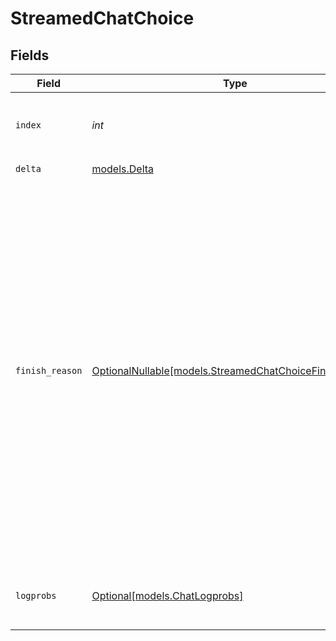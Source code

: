 # StreamedChatChoice


## Fields

| Field                                                                                                                                                                                                                                                                                                                   | Type                                                                                                                                                                                                                                                                                                                    | Required                                                                                                                                                                                                                                                                                                                | Description                                                                                                                                                                                                                                                                                                             | Example                                                                                                                                                                                                                                                                                                                 |
| ----------------------------------------------------------------------------------------------------------------------------------------------------------------------------------------------------------------------------------------------------------------------------------------------------------------------- | ----------------------------------------------------------------------------------------------------------------------------------------------------------------------------------------------------------------------------------------------------------------------------------------------------------------------- | ----------------------------------------------------------------------------------------------------------------------------------------------------------------------------------------------------------------------------------------------------------------------------------------------------------------------- | ----------------------------------------------------------------------------------------------------------------------------------------------------------------------------------------------------------------------------------------------------------------------------------------------------------------------- | ----------------------------------------------------------------------------------------------------------------------------------------------------------------------------------------------------------------------------------------------------------------------------------------------------------------------- |
| `index`                                                                                                                                                                                                                                                                                                                 | *int*                                                                                                                                                                                                                                                                                                                   | :heavy_check_mark:                                                                                                                                                                                                                                                                                                      | The index of the choice in the list of generated choices.                                                                                                                                                                                                                                                               | 0                                                                                                                                                                                                                                                                                                                       |
| `delta`                                                                                                                                                                                                                                                                                                                 | [models.Delta](../models/delta.md)                                                                                                                                                                                                                                                                                      | :heavy_check_mark:                                                                                                                                                                                                                                                                                                      | N/A                                                                                                                                                                                                                                                                                                                     |                                                                                                                                                                                                                                                                                                                         |
| `finish_reason`                                                                                                                                                                                                                                                                                                         | [OptionalNullable[models.StreamedChatChoiceFinishReason]](../models/streamedchatchoicefinishreason.md)                                                                                                                                                                                                                  | :heavy_minus_sign:                                                                                                                                                                                                                                                                                                      | Termination condition of the generation. `stop` means the API returned the full chat completions generated by the model without running into any limits.<br/>`length` means the generation exceeded `max_tokens` or the conversation exceeded the max context length.<br/>`tool_calls` means the API has generated tool calls.<br/> |                                                                                                                                                                                                                                                                                                                         |
| `logprobs`                                                                                                                                                                                                                                                                                                              | [Optional[models.ChatLogprobs]](../models/chatlogprobs.md)                                                                                                                                                                                                                                                              | :heavy_minus_sign:                                                                                                                                                                                                                                                                                                      | Log probability information for the choice.                                                                                                                                                                                                                                                                             |                                                                                                                                                                                                                                                                                                                         |